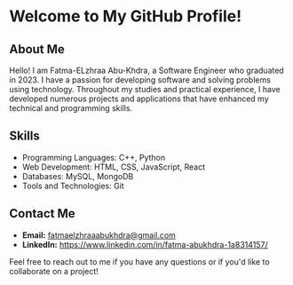 # Welcome to My GitHub Profile!

## About Me

Hello! I am Fatma-ELzhraa Abu-Khdra, a Software Engineer who graduated in 2023. I have a passion for developing software and solving problems using technology. Throughout my studies and practical experience, I have developed numerous projects and applications that have enhanced my technical and programming skills.

## Skills

- Programming Languages: C++, Python
- Web Development: HTML, CSS, JavaScript, React
- Databases: MySQL, MongoDB
- Tools and Technologies: Git

## Contact Me

- **Email:** fatmaelzhraaabukhdra@gmail.com
- **LinkedIn:** https://www.linkedin.com/in/fatma-abukhdra-1a8314157/

Feel free to reach out to me if you have any questions or if you'd like to collaborate on a project!
